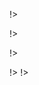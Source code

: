 

<!agenda|title=International Workshop on Smalltalk Technologies

<!day|start=2024 July 09th

<!segment|start=10:30

<!talk|subject=Modular and Extensible Extract Method&length=30&author=Balša Šarenac, Stéphane Ducasse, Guillermo Polito and Gordana Rakić&room=Room B!>
<!talk|subject=Redesigning FFI calls in Pharo: exploiting the baseline JIT for more performance and low maintenance&length=30&author=Juan Ignacio Bianchi and Guillermo Polito&room=Room B!>
<!talk|subject=Inlined Code Generation for Smalltalk&length=30&author=Daniel Franklin and Dave Mason&room=Room B!>

!>

<!segment|start=14:00

<!talk|subject=Runtime type collecting and transpilation to a static language&length=30&author=Richard Uttner and Pavel Krivanek&room=Room B!>
<!talk|subject=MethodProxies: A Safe and Fast Message-Passing Control Library&length=30&author=Sebastian Jordan Montaño, Juan Pablo Sandoval Alcocer, Guillermo Polito, Stéphane Ducasse and Pablo Tesone&room=Room B!>
<!talk|subject=Intentional Benchmarking of Dynamic Languages&length=30&author= 	Maisha Labiba and Dave Mason&room=Room B!>

!>

!>

<!day|start=2024 July 11th

<!segment|start=10:30
<!talk|subject=Pyramidion: a framework for domain-specific editors&length=30&author=Yann Le Goff, Pierre Laborde, Alain Plantec and Éric Le Pors&room=Room B!>


<!talk|subject=SoSAF: A Pharo-Based Framework for Enhancing System-Of-Systems Dependencies Analysis&length=30&author=Mouhamadou Falilou Ball, Patrick Auger, Jannik Laval and Loïc Lagadec&room=Room B!>

<!talk|subject=Towards resilience against highly dynamic challenges for Wireless Sensor Networks&length=30&author=Patrick Auger, Mouhamadou Ball, Loïc Lagadec and Jannik Laval&room=Room B!>


<!break|subject=Lunch&length=120&room=Amphi!>


<!talk|subject=Smalltalk JIT Compilation: LLVM Experimentation&length=30&author=Janat Baig and Dave Mason&room=Room B!>
<!talk|subject=A Graphical Language Server on the Smalltalk Platform&length=30&author=Graham McLeod and Gareth Cox&room=Room B!>
<!talk|subject=Modest-Pharo: Unit Test Generation for Pharo Based on Traces and Metamodels&length=30&author=Gabriel Darbord, Fabio Vandewaeter, Anne Etien, Nicolas Anquetil and Benoit Verhaeghe&room=Room B!>

<!break|subject=Coffee Break &length=30&room=Amphi!>
<!talk|subject=Phausto: fast and accessible DSP programming for sound and music creation in Pharo&length=30&author=Domenico Cipriani&room=Room B!>



!>
!>
